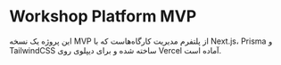 # Workshop Platform MVP

این پروژه یک نسخه MVP از پلتفرم مدیریت کارگاه‌هاست که با Next.js، Prisma و TailwindCSS ساخته شده و برای دیپلوی روی Vercel آماده است.
